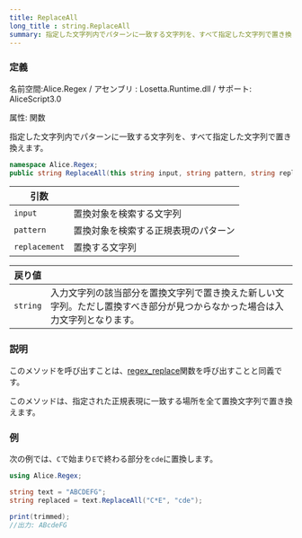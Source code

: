 ```yaml
---
title: ReplaceAll
long_title : string.ReplaceAll
summary: 指定した文字列内でパターンに一致する文字列を、すべて指定した文字列で置き換えます。
---
```


### 定義
名前空間:Alice.Regex / アセンブリ : Losetta.Runtime.dll / サポート: AliceScript3.0

属性: 関数

指定した文字列内でパターンに一致する文字列を、すべて指定した文字列で置き換えます。

```cs title="AliceScript"
namespace Alice.Regex;
public string ReplaceAll(this string input, string pattern, string replacement);
```

|引数| |
|-|-|
|`input`|置換対象を検索する文字列|
|`pattern`|置換対象を検索する正規表現のパターン|
|`replacement`|置換する文字列|

|戻り値| |
|-|-|
|`string`|入力文字列の該当部分を置換文字列で置き換えた新しい文字列。ただし置換すべき部分が見つからなかった場合は入力文字列となります。|

### 説明
このメソッドを呼び出すことは、[regex_replace](./regex_replace.md)関数を呼び出すことと同義です。

このメソッドは、指定された正規表現に一致する場所を全て置換文字列で置き換えます。

### 例
次の例では、`C`で始まり`E`で終わる部分を`cde`に置換します。

```cs title="AliceScript"
using Alice.Regex;

string text = "ABCDEFG";
string replaced = text.ReplaceAll("C*E", "cde");

print(trimmed);
//出力: ABcdeFG
```